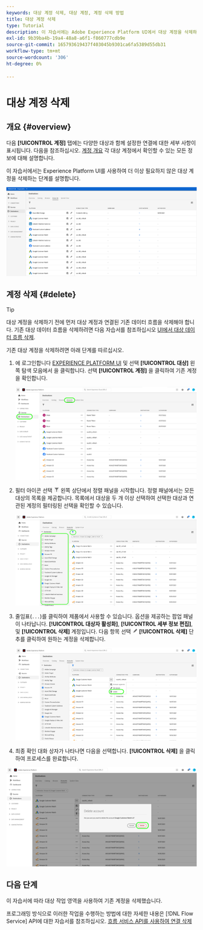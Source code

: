 ```yaml
---
keywords: 대상 계정 삭제, 대상 계정, 계정 삭제 방법
title: 대상 계정 삭제
type: Tutorial
description: 이 자습서에는 Adobe Experience Platform UI에서 대상 계정을 삭제하는 단계가 나열되어 있습니다
exl-id: 9b39ba4b-19a4-48a8-a6f1-f860777cdb9e
source-git-commit: 165793619437f403045b9301ca6fa5389d55db31
workflow-type: tm+mt
source-wordcount: '306'
ht-degree: 0%

---
```


# 대상 계정 삭제

## 개요 {#overview}

다음 **[!UICONTROL 계정]** 탭에는 다양한 대상과 함께 설정한 연결에 대한 세부 사항이 표시됩니다. 다음을 참조하십시오. [계정 개요](../ui/destinations-workspace.md#accounts) 각 대상 계정에서 확인할 수 있는 모든 정보에 대해 설명합니다.

이 자습서에서는 Experience Platform UI를 사용하여 더 이상 필요하지 않은 대상 계정을 삭제하는 단계를 설명합니다.

![계정 탭](../assets/ui/update-accounts/destination-accounts.png)

## 계정 삭제 {#delete}

>[!TIP]
>
>대상 계정을 삭제하기 전에 먼저 대상 계정과 연결된 기존 데이터 흐름을 삭제해야 합니다. 기존 대상 데이터 흐름을 삭제하려면 다음 자습서를 참조하십시오 [UI에서 대상 데이터 흐름 삭제](./delete-destinations.md).

기존 대상 계정을 삭제하려면 아래 단계를 따르십시오.

1. 에 로그인합니다 [EXPERIENCE PLATFORM UI](https://platform.adobe.com/) 및 선택 **[!UICONTROL 대상]** 왼쪽 탐색 모음에서 을 클릭합니다. 선택 **[!UICONTROL 계정]** 을 클릭하여 기존 계정을 확인합니다.

   ![계정 탭](../assets/ui/delete-accounts/accounts-tab.png)

2. 필터 아이콘 선택 ![필터 아이콘](../assets/ui/update-accounts/filter.png) 왼쪽 상단에서 정렬 패널을 시작합니다. 정렬 패널에서는 모든 대상의 목록을 제공합니다. 목록에서 대상을 두 개 이상 선택하여 선택한 대상과 연관된 계정의 필터링된 선택을 확인할 수 있습니다.

   ![필터 대상](../assets/ui/delete-accounts/filter-accounts.png)

3. 줄임표(`...`)를 클릭하여 제품에서 사용할 수 있습니다. 옵션을 제공하는 팝업 패널이 나타납니다. **[!UICONTROL 대상자 활성화]**, **[!UICONTROL 세부 정보 편집]**, 및 **[!UICONTROL 삭제]** 계정입니다. 다음 항목 선택 ![삭제 단추](../assets/ui/workspace/pencil-icon.png) **[!UICONTROL 삭제]** 단추를 클릭하여 원하는 계정을 삭제합니다.

   ![대상 계정 삭제](../assets/ui/delete-accounts/delete-accounts.png)

4. 최종 확인 대화 상자가 나타나면 다음을 선택합니다. **[!UICONTROL 삭제]** 을 클릭하여 프로세스를 완료합니다.

![계정 삭제 확인](../assets/ui/delete-accounts/confirm-account-deletion.png)

## 다음 단계

이 자습서에 따라 대상 작업 영역을 사용하여 기존 계정을 삭제했습니다.

프로그래밍 방식으로 이러한 작업을 수행하는 방법에 대한 자세한 내용은 [!DNL Flow Service] API에 대한 자습서를 참조하십시오. [흐름 서비스 API를 사용하여 연결 삭제](../api/delete-destination-account.md)
